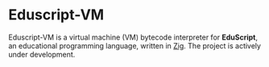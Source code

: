 # Eduscript-VM

Eduscript-VM is a virtual machine (VM) bytecode interpreter for **EduScript**, an educational programming language, written in [Zig](https://ziglang.org/). The project is actively under development.
